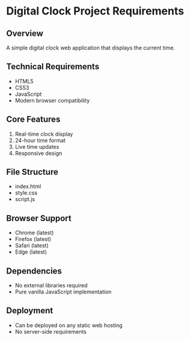 # Digital Clock Project Requirements

## Overview
A simple digital clock web application that displays the current time.

## Technical Requirements
- HTML5
- CSS3
- JavaScript
- Modern browser compatibility

## Core Features
1. Real-time clock display
2. 24-hour time format
3. Live time updates
4. Responsive design

## File Structure
- index.html
- style.css 
- script.js

## Browser Support
- Chrome (latest)
- Firefox (latest)
- Safari (latest)
- Edge (latest)

## Dependencies
- No external libraries required
- Pure vanilla JavaScript implementation

## Deployment
- Can be deployed on any static web hosting
- No server-side requirements